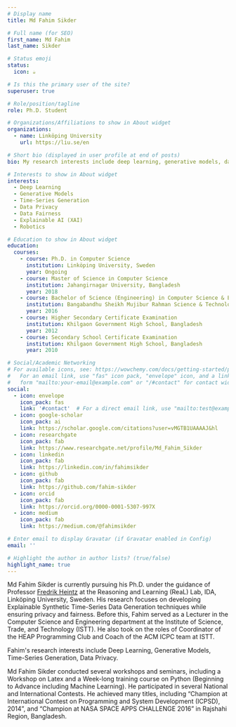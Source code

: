 ```yaml
---
# Display name
title: Md Fahim Sikder

# Full name (for SEO)
first_name: Md Fahim
last_name: Sikder

# Status emoji
status:
  icon: ☕️

# Is this the primary user of the site?
superuser: true

# Role/position/tagline
role: Ph.D. Student

# Organizations/Affiliations to show in About widget
organizations:
  - name: Linköping University
    url: https://liu.se/en

# Short bio (displayed in user profile at end of posts)
bio: My research interests include deep learning, generative models, data privacy, data fairness.

# Interests to show in About widget
interests:
  - Deep Learning
  - Generative Models
  - Time-Series Generation
  - Data Privacy
  - Data Fairness
  - Explainable AI (XAI)
  - Robotics

# Education to show in About widget
education:
  courses:
    - course: Ph.D. in Computer Science
      institution: Linköping University, Sweden
      year: Ongoing
    - course: Master of Science in Computer Science
      institution: Jahangirnagar University, Bangladesh
      year: 2018
    - course: Bachelor of Science (Engineering) in Computer Science & Engineering
      institution: Bangabandhu Sheikh Mujibur Rahman Science & Technology University, Gopalganj, Bangladesh
      year: 2016
    - course: Higher Secondary Certificate Examination
      institution: Khilgaon Government High School, Bangladesh
      year: 2012
    - course: Secondary School Certificate Examination
      institution: Khilgaon Government High School, Bangladesh
      year: 2010

# Social/Academic Networking
# For available icons, see: https://wowchemy.com/docs/getting-started/page-builder/#icons
#   For an email link, use "fas" icon pack, "envelope" icon, and a link in the
#   form "mailto:your-email@example.com" or "/#contact" for contact widget.
social:
  - icon: envelope
    icon_pack: fas
    link: '#contact'  # For a direct email link, use "mailto:test@example.org".
  - icon: google-scholar
    icon_pack: ai
    link: https://scholar.google.com/citations?user=vMGTB1UAAAAJ&hl
  - icon: researchgate
    icon_pack: fab
    link: https://www.researchgate.net/profile/Md_Fahim_Sikder
  - icon: linkedin
    icon_pack: fab
    link: https://linkedin.com/in/fahimsikder
  - icon: github
    icon_pack: fab
    link: https://github.com/fahim-sikder
  - icon: orcid
    icon_pack: fab
    link: https://orcid.org/0000-0001-5307-997X
  - icon: medium
    icon_pack: fab
    link: https://medium.com/@fahimsikder

# Enter email to display Gravatar (if Gravatar enabled in Config)
email: ''

# Highlight the author in author lists? (true/false)
highlight_name: true
---
```


Md Fahim Sikder is currently pursuing his Ph.D. under the guidance of Professor [Fredrik Heintz](https://www.ida.liu.se/~frehe08/) at the Reasoning and Learning (ReaL) Lab, IDA, Linköping University, Sweden. His research focuses on developing Explainable Synthetic Time-Series Data Generation techniques while ensuring privacy and fairness. Before this, Fahim served as a Lecturer in the Computer Science and Engineering department at the Institute of Science, Trade, and Technology (ISTT). He also took on the roles of Coordinator of the HEAP Programming Club and Coach of the ACM ICPC team at ISTT.

Fahim's research interests include Deep Learning, Generative Models, Time-Series Generation, Data Privacy.

Md Fahim Sikder conducted several workshops and seminars, including a Workshop on Latex and a Week-long training course on Python (Beginning to Advance including Machine Learning). He participated in several National and International Contests. He achieved many titles, including “Champion at International Contest on Programming and System Development (ICPSD), 2014”, and “Champion at NASA SPACE APPS CHALLENGE 2016” in Rajshahi Region, Bangladesh.
